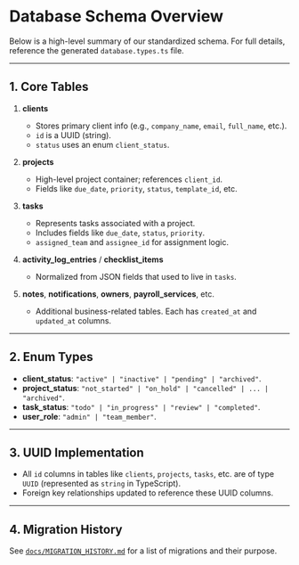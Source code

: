 # Database Schema Overview

Below is a high-level summary of our standardized schema. For full details, reference the generated `database.types.ts` file.

---

## 1. Core Tables

1. **clients**  
   - Stores primary client info (e.g., `company_name`, `email`, `full_name`, etc.).
   - `id` is a UUID (string).
   - `status` uses an enum `client_status`.

2. **projects**  
   - High-level project container; references `client_id`.
   - Fields like `due_date`, `priority`, `status`, `template_id`, etc.

3. **tasks**  
   - Represents tasks associated with a project.
   - Includes fields like `due_date`, `status`, `priority`.
   - `assigned_team` and `assignee_id` for assignment logic.

4. **activity_log_entries** / **checklist_items**  
   - Normalized from JSON fields that used to live in `tasks`.

5. **notes**, **notifications**, **owners**, **payroll_services**, etc.  
   - Additional business-related tables. Each has `created_at` and `updated_at` columns.

---

## 2. Enum Types

- **client_status**: `"active" | "inactive" | "pending" | "archived"`.
- **project_status**: `"not_started" | "on_hold" | "cancelled" | ... | "archived"`.
- **task_status**: `"todo" | "in_progress" | "review" | "completed"`.
- **user_role**: `"admin" | "team_member"`.

---

## 3. UUID Implementation

- All `id` columns in tables like `clients`, `projects`, `tasks`, etc. are of type `UUID` (represented as `string` in TypeScript).
- Foreign key relationships updated to reference these UUID columns.

---

## 4. Migration History

See [`docs/MIGRATION_HISTORY.md`](./MIGRATION_HISTORY.md) for a list of migrations and their purpose.

